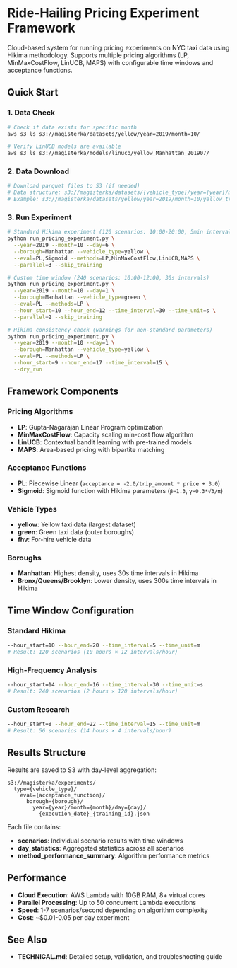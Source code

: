 # Ride-Hailing Pricing Experiment Framework

Cloud-based system for running pricing experiments on NYC taxi data using Hikima methodology. Supports multiple pricing algorithms (LP, MinMaxCostFlow, LinUCB, MAPS) with configurable time windows and acceptance functions.

## Quick Start

### 1. Data Check
```bash
# Check if data exists for specific month
aws s3 ls s3://magisterka/datasets/yellow/year=2019/month=10/

# Verify LinUCB models are available
aws s3 ls s3://magisterka/models/linucb/yellow_Manhattan_201907/
```

### 2. Data Download
```bash
# Download parquet files to S3 (if needed)
# Data structure: s3://magisterka/datasets/{vehicle_type}/year={year}/month={month:02d}/
# Example: s3://magisterka/datasets/yellow/year=2019/month=10/yellow_tripdata_2019-10.parquet
```

### 3. Run Experiment
```bash
# Standard Hikima experiment (120 scenarios: 10:00-20:00, 5min intervals)
python run_pricing_experiment.py \
  --year=2019 --month=10 --day=6 \
  --borough=Manhattan --vehicle_type=yellow \
  --eval=PL,Sigmoid --methods=LP,MinMaxCostFlow,LinUCB,MAPS \
  --parallel=3 --skip_training

# Custom time window (240 scenarios: 10:00-12:00, 30s intervals)  
python run_pricing_experiment.py \
  --year=2019 --month=10 --day=1 \
  --borough=Manhattan --vehicle_type=green \
  --eval=PL --methods=LP \
  --hour_start=10 --hour_end=12 --time_interval=30 --time_unit=s \
  --parallel=2 --skip_training

# Hikima consistency check (warnings for non-standard parameters)
python run_pricing_experiment.py \
  --year=2019 --month=10 --day=1 \
  --borough=Manhattan --vehicle_type=yellow \
  --eval=PL --methods=LP \
  --hour_start=9 --hour_end=17 --time_interval=15 \
  --dry_run
```

## Framework Components

### **Pricing Algorithms**
- **LP**: Gupta-Nagarajan Linear Program optimization
- **MinMaxCostFlow**: Capacity scaling min-cost flow algorithm  
- **LinUCB**: Contextual bandit learning with pre-trained models
- **MAPS**: Area-based pricing with bipartite matching

### **Acceptance Functions**
- **PL**: Piecewise Linear (`acceptance = -2.0/trip_amount * price + 3.0`)
- **Sigmoid**: Sigmoid function with Hikima parameters (`β=1.3`, `γ=0.3*√3/π`)

### **Vehicle Types**
- **yellow**: Yellow taxi data (largest dataset)
- **green**: Green taxi data (outer boroughs)
- **fhv**: For-hire vehicle data

### **Boroughs**
- **Manhattan**: Highest density, uses 30s time intervals in Hikima
- **Bronx/Queens/Brooklyn**: Lower density, uses 300s time intervals in Hikima

## Time Window Configuration

### **Standard Hikima**
```bash
--hour_start=10 --hour_end=20 --time_interval=5 --time_unit=m
# Result: 120 scenarios (10 hours × 12 intervals/hour)
```

### **High-Frequency Analysis**
```bash
--hour_start=14 --hour_end=16 --time_interval=30 --time_unit=s  
# Result: 240 scenarios (2 hours × 120 intervals/hour)
```

### **Custom Research**
```bash
--hour_start=8 --hour_end=22 --time_interval=15 --time_unit=m
# Result: 56 scenarios (14 hours × 4 intervals/hour)
```

## Results Structure

Results are saved to S3 with day-level aggregation:
```
s3://magisterka/experiments/
  type={vehicle_type}/
    eval={acceptance_function}/
      borough={borough}/
        year={year}/month={month}/day={day}/
          {execution_date}_{training_id}.json
```

Each file contains:
- **scenarios**: Individual scenario results with time windows
- **day_statistics**: Aggregated statistics across all scenarios  
- **method_performance_summary**: Algorithm performance metrics

## Performance

- **Cloud Execution**: AWS Lambda with 10GB RAM, 8+ virtual cores
- **Parallel Processing**: Up to 50 concurrent Lambda executions
- **Speed**: 1-7 scenarios/second depending on algorithm complexity
- **Cost**: ~$0.01-0.05 per day experiment

## See Also

- **TECHNICAL.md**: Detailed setup, validation, and troubleshooting guide 